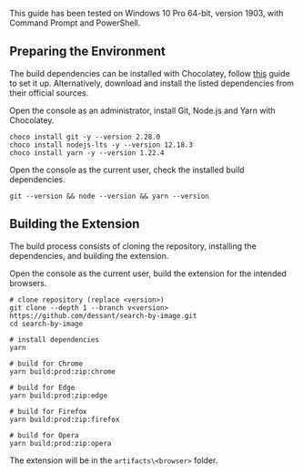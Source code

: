 This guide has been tested on Windows 10 Pro 64-bit, version 1903,
with Command Prompt and PowerShell.

## Preparing the Environment

The build dependencies can be installed with Chocolatey, follow
[this](https://chocolatey.org/install) guide to set it up.
Alternatively, download and install the listed dependencies
from their official sources.

Open the console as an administrator, install
Git, Node.js and Yarn with Chocolatey.

```shell
choco install git -y --version 2.28.0
choco install nodejs-lts -y --version 12.18.3
choco install yarn -y --version 1.22.4
```

Open the console as the current user, check the installed build dependencies.

```shell
git --version && node --version && yarn --version
```

## Building the Extension

The build process consists of cloning the repository,
installing the dependencies, and building the extension.

Open the console as the current user,
build the extension for the intended browsers.

```shell
# clone repository (replace <version>)
git clone --depth 1 --branch v<version> https://github.com/dessant/search-by-image.git
cd search-by-image

# install dependencies
yarn

# build for Chrome
yarn build:prod:zip:chrome

# build for Edge
yarn build:prod:zip:edge

# build for Firefox
yarn build:prod:zip:firefox

# build for Opera
yarn build:prod:zip:opera
```

The extension will be in the `artifacts\<browser>` folder.
